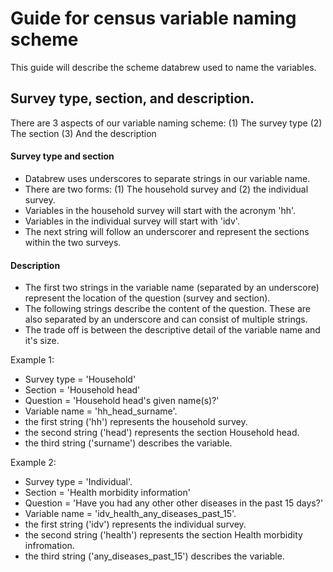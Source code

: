 # Guide for census variable naming scheme

This guide will describe the scheme databrew used to name the variables. 

## Survey type, section, and description.

There are 3 aspects of our variable naming scheme: 
(1) The survey type
(2) The section
(3) And the description

#### Survey type and section
- Databrew uses underscores to separate strings in our variable name.
- There are two forms: (1) The household survey and (2) the individual survey.
- Variables in the household survey will start with the acronym 'hh'.
- Variables in the individual survey will start with 'idv'.
- The next string will follow an underscorer and represent the sections within the two surveys.

#### Description
- The first two strings in the variable name (separated by an underscore) represent the location of the question (survey and section).
- The following strings describe the content of the question. These are also separated by an underscore and can consist of multiple strings. 
- The trade off is between the descriptive detail of the variable name and it's size. 

Example 1: 
- Survey type = 'Household'
- Section = 'Household head'
- Question = 'Household head's given name(s)?'
- Variable name = 'hh_head_surname'. 
 - the first string ('hh') represents the household survey.
 - the second string ('head') represents the section Household head.
 - the third string ('surname') describes the variable.

Example 2: 
- Survey type = 'Individual'. 
- Section = 'Health morbidity information'
- Question = 'Have you had any other other diseases in the past 15 days?'
- Variable name = 'idv_health_any_diseases_past_15'. 
 - the first string ('idv') represents the individual survey.
 - the second string ('health') represents the section Health morbidity infromation.
 - the third string ('any_diseases_past_15') describes the variable.
